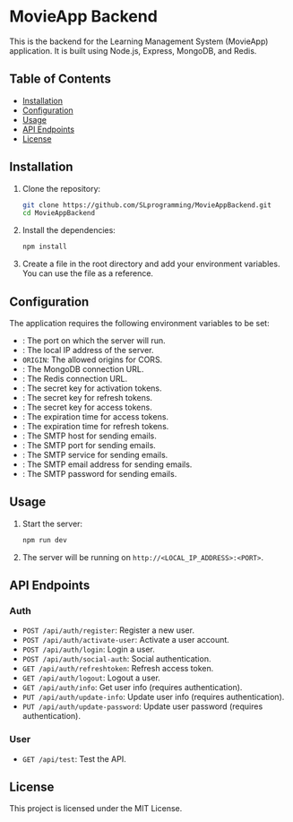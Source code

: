 # MovieApp Backend

This is the backend for the Learning Management System (MovieApp) application. It is built using Node.js, Express, MongoDB, and Redis.

## Table of Contents

- [Installation](#installation)
- [Configuration](#configuration)
- [Usage](#usage)
- [API Endpoints](#api-endpoints)
- [License](#license)

## Installation

1. Clone the repository:

    ```sh
    git clone https://github.com/SLprogramming/MovieAppBackend.git
    cd MovieAppBackend
    ```

2. Install the dependencies:

    ```sh
    npm install
    ```

3. Create a  file in the root directory and add your environment variables. You can use the  file as a reference.

## Configuration

The application requires the following environment variables to be set:

- : The port on which the server will run.
- : The local IP address of the server.
- `ORIGIN`: The allowed origins for CORS.
- : The MongoDB connection URL.
- : The Redis connection URL.
- : The secret key for activation tokens.
- : The secret key for refresh tokens.
- : The secret key for access tokens.
- : The expiration time for access tokens.
- : The expiration time for refresh tokens.
- : The SMTP host for sending emails.
- : The SMTP port for sending emails.
- : The SMTP service for sending emails.
- : The SMTP email address for sending emails.
- : The SMTP password for sending emails.

## Usage

1. Start the server:

    ```sh
    npm run dev
    ```

2. The server will be running on `http://<LOCAL_IP_ADDRESS>:<PORT>`.

## API Endpoints

### Auth

- `POST /api/auth/register`: Register a new user.
- `POST /api/auth/activate-user`: Activate a user account.
- `POST /api/auth/login`: Login a user.
- `POST /api/auth/social-auth`: Social authentication.
- `GET /api/auth/refreshtoken`: Refresh access token.
- `GET /api/auth/logout`: Logout a user.
- `GET /api/auth/info`: Get user info (requires authentication).
- `PUT /api/auth/update-info`: Update user info (requires authentication).
- `PUT /api/auth/update-password`: Update user password (requires authentication).

### User

- `GET /api/test`: Test the API.

## License

This project is licensed under the MIT License.
